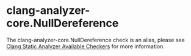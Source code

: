 # clang-analyzer-core.NullDereference

The clang-analyzer-core.NullDereference check is an alias, please see
[Clang Static Analyzer Available
Checkers](https://clang.llvm.org/docs/analyzer/checkers.html#core-nulldereference)
for more information.
